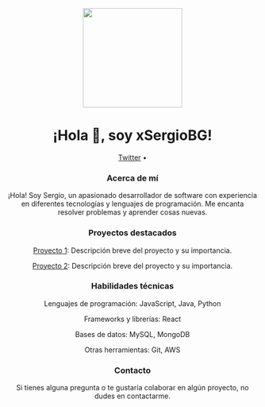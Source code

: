 <div align="center">
   <img src="https://media.giphy.com/media/v1.Y2lkPTc5MGI3NjExa3Zqd2c1bWc2Y3A4aDB0aGF0MHM3NjE5eHRtMnBqaXk4azQ3ODdqYiZlcD12MV9pbnRlcm5hbF9naWZfYnlfaWQmY3Q9Zw/kH6CqYiquZawmU1HI6/giphy.gif" width="200"/>
   <h1>¡Hola 👋, soy xSergioBG!</h1>
   <p>
      <a href="https://twitter.com/xSergioBG">Twitter</a> •
   </p>
   <h3>Acerca de mí</h3>
   <p>¡Hola! Soy Sergio, un apasionado desarrollador de software con experiencia en diferentes tecnologías y lenguajes de programación. Me encanta resolver problemas y aprender cosas nuevas.</p>
   <h3>Proyectos destacados</h3>
   <div>
      <p><a href="https://github.com/xSergioBG/REACT-PERSONAL-BOILERPLATE">Proyecto 1</a>: Descripción breve del proyecto y su importancia.</p>
      <p><a href="https://github.com/xSergioBG/python-guide">Proyecto 2</a>: Descripción breve del proyecto y su importancia.</p>
   </div>
   <h3>Habilidades técnicas</h3>
   <div>
      <p>Lenguajes de programación: JavaScript, Java, Python</p>
      <p>Frameworks y librerías: React</p>
      <p>Bases de datos: MySQL, MongoDB</p>
      <p>Otras herramientas: Git, AWS</p>
   </div>
   <h3>Contacto</h3>
   <p>Si tienes alguna pregunta o te gustaría colaborar en algún proyecto, no dudes en contactarme.</p>
</div>
